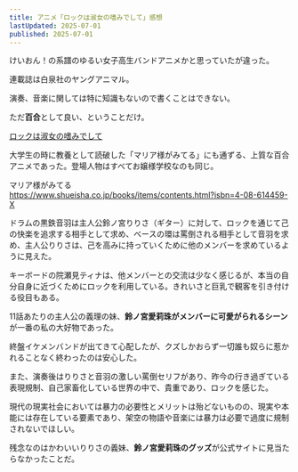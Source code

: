 ```yaml
---
title: アニメ「ロックは淑女の嗜みでして」感想
lastUpdated: 2025-07-01
published: 2025-07-01
---
```


けいおん！の系譜のゆるい女子高生バンドアニメかと思っていたが違った。

連載誌は白泉社のヤングアニマル。

演奏、音楽に関しては特に知識もないので書くことはできない。

ただ**百合**として良い、ということだけ。

[ロックは淑女の嗜みでして](https://rocklady-anime.com/)

大学生の時に教養として読破した「マリア様がみてる」にも通ずる、上質な百合アニメであった。登場人物はすべてお嬢様学校なのも同じ。

マリア様がみてる  
https://www.shueisha.co.jp/books/items/contents.html?isbn=4-08-614459-X

ドラムの黒鉄音羽は主人公鈴ノ宮りりさ（ギター）に対して、ロックを通じて己の快楽を追求する相手として求め、ベースの環は罵倒される相手として音羽を求め、主人公りりさは、己を高みに持っていくために他のメンバーを求めているように見えた。

キーボードの院瀬見ティナは、他メンバーとの交流は少なく感じるが、本当の自分自身に近づくためにロックを利用している。きれいさと巨乳で観客を引き付ける役目もある。

11話あたりの主人公の義理の妹、**鈴ノ宮愛莉珠がメンバーに可愛がられるシーン**が一番の私の大好物であった。

終盤イケメンバンドが出てきて心配したが、クズしかおらず一切誰も奴らに惹かれることなく終わったのは安心した。

また、演奏後はりりさと音羽の激しい罵倒セリフがあり、昨今の行き過ぎている表現規制、自己家畜化している世界の中で、貴重であり、ロックを感じた。

現代の現実社会においては暴力の必要性とメリットは殆どないものの、現実や本能には存在している要素であり、架空の物語や音楽には暴力は必要で過度に規制されないでほしい。

残念なのはかわいいりりさの義妹、**鈴ノ宮愛莉珠のグッズ**が公式サイトに見当たらなかったことだ。
